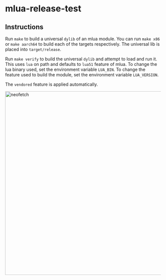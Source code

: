# mlua-release-test

## Instructions

Run `make` to build a universal `dylib` of an mlua module. You can run
`make x86` or `make aarch64` to build each of the targets respectively. The
universal lib is placed into `target/release`.

Run `make verify` to build the universal `dylib` and attempt to load and run
it. This uses `lua` on path and defaults to `lua51` feature of mlua. To change
the lua binary used, set the environment variable `LUA_BIN`. To change the
feature used to build the module, set the environment variable `LUA_VERSION`.

The `vendored` feature is applied automatically.

<img width="593" alt="neofetch" src="https://user-images.githubusercontent.com/2481802/136597150-b3385836-f719-48e2-b148-f52ef348f32c.png">
